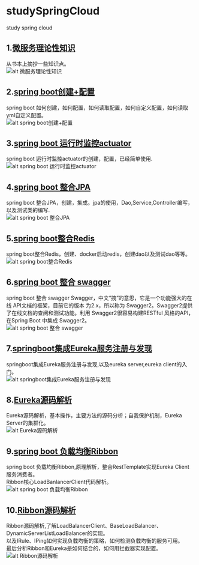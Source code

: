 # studySpringCloud
study spring cloud

## 1.[微服务理论性知识](https://blog.csdn.net/a18792721831/article/details/104275405)
从书本上摘抄一些知识点。  
![alt 微服务理论性知识](images/微服务理论性知识.png)
## 2.[spring boot创建+配置](https://blog.csdn.net/a18792721831/article/details/104290947)
spring boot 如何创建，如何配置，如何读取配置，如何自定义配置，如何读取yml自定义配置。  
![alt spring boot创建+配置](images/spring%20boot创建+配置.png)
## 3.[spring boot 运行时监控actuator](https://blog.csdn.net/a18792721831/article/details/104363642)
spring boot 运行时监控actuator的创建，配置，已经简单使用.  
![alt spring boot 运行时监控actuator](images/spring%20boot%20运行时监控actuator.jpg)
## 4.[spring boot 整合JPA](https://blog.csdn.net/a18792721831/article/details/104380311)
spring boot 整合JPA，创建，集成。jpa的使用，Dao,Service,Controller编写，以及测试类的编写.  
![alt spring boot 整合JPA](images/spring%20boot%20整合JPA.jpg)
## 5.[spring boot整合Redis](https://blog.csdn.net/a18792721831/article/details/104399126)
spring boot整合Redis，创建、docker启动redis，创建dao以及测试dao等等。  
![alt spring boot整合Redis](images/spring%20boot整合Redis.jpg)
## 6.[spring boot 整合 swagger](https://blog.csdn.net/a18792721831/article/details/104399638)
spring boot 整合 swagger Swagger，中文“拽”的意思，它是一个功能强大的在线 API文档的框架，目前它的版本
为2.x，所以称为 Swagger2。Swagger2提供了在线文档的查阅和测试功能。利用 Swagger2很容易构建RESTful 风格的API，在Spring Boot 中集成 Swagger2。  
![alt spring boot 整合 swagger](images/spring%20boot%20整合%20swagger.jpg)
## 7.[springboot集成Eureka服务注册与发现](https://blog.csdn.net/a18792721831/article/details/104444686)
springboot集成Eureka服务注册与发现,以及eureka server,eureka client的入门。  
![alt springboot集成Eureka服务注册与发现](images/springboot集成Eureka服务注册与发现.png)
## 8.[Eureka源码解析](https://blog.csdn.net/a18792721831/article/details/104458740)
Eureka源码解析，基本操作，主要方法的源码分析；自我保护机制，Eureka Server的集群化。  
![alt Eureka源码解析](images/Eureka源码解析.png)
## 9.[spring boot 负载均衡Ribbon](https://blog.csdn.net/a18792721831/article/details/104482835)
spring boot 负载均衡Ribbon,原理解析，整合RestTemplate实现Eureka Client 服务消费者。  
Ribbon核心LoadBanlancerClient代码解析。  
![alt spring boot 负载均衡Ribbon](images/spring%20boot%20负载均衡Ribbon.jpg)  
## 10.[Ribbon源码解析](https://blog.csdn.net/a18792721831/article/details/104503637)
Ribbon源码解析,了解LoadBalancerClient、BaseLoadBalancer、DynamicServerListLoadBalancer的实现。  
以及IRule、IPing如何实现负载均衡的策略，如何检测负载均衡的服务可用。  
最后分析Ribbon和Eureka是如何结合的，如何用拦截器实现配置。
![alt Ribbon源码解析](images/Ribbon源码解析.png)  
